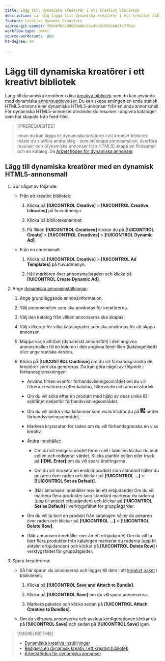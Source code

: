 ```yaml
---
title: Lägg till dynamiska kreatörer i ett kreativt bibliotek
description: Lär dig lägga till dynamiska kreatörer i ett kreativt bibliotek.
feature: Creative Dynamic Creatives
source-git-commit: f0bbbfb528000babbcb2c4c6915b62e81f477bda
workflow-type: tm+mt
source-wordcount: '486'
ht-degree: 0%

---
```


# Lägg till dynamiska kreatörer i ett kreativt bibliotek

Lägg till dynamiska kreatörer i dina [kreativa bibliotek](creative-library-manage.md) som du kan använda med dynamiska [annonsupplevelser](/help/creative/experiences/experience-about.md). Du kan skapa antingen en enda statisk HTML5-annons eller dynamiska HTML5-annonser från en enda annonsmall. För dynamiska HTML5-annonser använder du resurser i angivna kataloger som har skapats från feed-filer.

>[!PREREQUISITES]
>
>Innan du kan lägga till dynamiska kreatörer i ett kreativt bibliotek måste du slutföra andra steg - som att skapa annonsmallen, överföra resurser och (dynamiska annonser från HTML5) skapa en flödesmall och en katalog. Se [Arbetsflöden för dynamiska annonser](/help/creative/introduction/workflow-dynamic-ads.md).

<!-- This does't work for me 9/24 -- I still have to select a catalog:

## Add dynamic creatives using a static HTML5 ad template

1. In the main menu, click **[!UICONTROL Creative]** > **[!UICONTROL Creative Libraries]**.

1. Click the library name.

1. On the **[!UICONTROL Creatives]** tab, click **[!UICONTROL Create]** > **[!UICONTROL Creatives]** > **[!UICONTROL Dynamic Ad]**.

1. Specify the [dynamic ad settings](/help/creative/creative-libraries/creative-settings-dynamic.md#dynamic-ad-settings-static-html5):

   1. On the [!UICONTROL Basic Details] tab, specify the ad details and the clickURL.

   1. Click **[!UICONTROL Process]**.

   1. On the [!UICONTROL Attributes Details] tab, specify the dynamic ad attributes.

1. Click **[!UICONTROL Save]**.

-->

## Lägg till dynamiska kreatörer med en dynamisk HTML5-annonsmall

1. Gör något av följande:

   * Från ett kreativt bibliotek:

      1. Klicka på **[!UICONTROL Creative]** > **[!UICONTROL Creative Libraries]** på huvudmenyn.

      1. Klicka på biblioteksnamnet.

      1. På fliken **[!UICONTROL Creatives]** klickar du på **[!UICONTROL Create]** > **[!UICONTROL Creatives]** > **[!UICONTROL Dynamic Ad]**.

   * Från en annonsmall:

      1. Klicka på **[!UICONTROL Creative]** > **[!UICONTROL Ad Templates]** på huvudmenyn.

      1. Håll markören över annonsmallsraden och klicka på **[!UICONTROL Create Dynamic Ad]**.

1. Ange [dynamiska annonsinställningar](/help/creative/creative-libraries/creative-settings-dynamic.md):

   1. Ange grundläggande annonsinformation.

   1. Välj annonsmallen som ska användas för kreatörerna.

   1. Välj den katalog från vilken annonserna ska skapas.

   1. Välj villkoren för vilka katalograder som ska användas för att skapa annonser.

   1. Mappa varje attribut (dynamiskt annonsfält) i den angivna annonsmallen till en kolumn i den angivna feed-filen (katalogetikett) eller ange statiska värden.

   1. Klicka på **[!UICONTROL Continue]** om du vill förhandsgranska de kreatörer som ska genereras. Du kan göra något av följande i förhandsgranskningen:

      * Använd filtren ovanför förhandsvisningsområdet om du vill filtrera kreatörerna efter katalog, filtervärde <!-- explain more--> och annonsstorlek.

      * Om du vill söka efter en produkt med hjälp av dess unika ID i sökfältet nedanför förhandsvisningsområdet.

      * Om du vill ändra vilka kolumner som visas klickar du på ![Kolumnfilter](/help/creative/assets/custom-columns.png "Kolumnfilter") under förhandsvisningsområdet.

      * Markera kryssrutan för raden om du vill förhandsgranska en viss kreativ.

      * Ändra innehållet:

         * Om du vill redigera värdet för en cell i tabellen klickar du inuti cellen och redigerar värdet. Klicka utanför cellen eller tryck på **[!DNL Enter]** om du vill spara ändringarna.

         * Om du vill markera en enskild produkt som standard <!--Explain what this means. --> håller du pekaren över raden och klickar på **[!UICONTROL ...]** > **[!UICONTROL Set as Default]**.

         * (När annonsen innehåller mer än ett erbjudande) Om du vill markera flera produkter som standard markerar du raderna (upp till antalet erbjudanden) och klickar på **[!UICONTROL Set as Default]** i verktygsfältet för gruppåtgärder.

      * Om du vill ta bort en produkt från katalogen håller du pekaren över raden och klickar på **[!UICONTROL ...]** > **[!UICONTROL Delete Row]**.

      * (När annonsen innehåller mer än ett erbjudande) Om du vill ta bort flera produkter från katalogen markerar du raderna (upp till antalet erbjudanden) och klickar på **[!UICONTROL Delete Row]** i verktygsfältet för gruppåtgärder.

1. Spara kreatörerna:

   * Så här sparar du annonserna och lägger till dem i ett [kreativt paket](/help/creative/creative-libraries/bundle-manage.md) i biblioteket:

      1. Klicka på **[!UICONTROL Save and Attach to Bundle]**.

      1. Klicka på **[!UICONTROL Save]** om du vill spara annonserna.

      1. Markera paketen och klicka sedan på **[!UICONTROL Attach Creative to Bundles]**.

   * Om du vill spara annonserna och avsluta konfigurationen klickar du på **[!UICONTROL Save]** och sedan på **[!UICONTROL Save]** igen.

>[!MORELIKETHIS]
>
>* [Dynamiska kreativa inställningar](creative-settings-dynamic.md)
>* [Redigera en dynamisk kreativ i ett kreativt bibliotek](creative-edit-dynamic.md)
>* [Arbetsflöden för dynamiska annonser](/help/creative/introduction/workflow-dynamic-ads.md)
